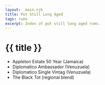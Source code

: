 ```yaml
---
layout: _main.njk
title: Pot Still Long Aged
tags: rums
excerpt: Index of pot still long aged rums.
---
```

<!-- markdownlint-disable MD025 -->
# {{ title }}
<!-- markdownlint-enable MD025 -->

<div class="index">

* Appleton Estate 50 Year (Jamaica)
* Diplomatico Ambassador (Venuzuela)
* Diplomatico Single Vintag (Venuzuela)
* The Black Tot (regional blend)

</div>
